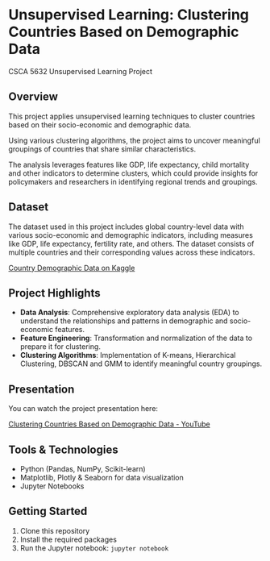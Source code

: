 # Unsupervised Learning: Clustering Countries Based on Demographic Data  
CSCA 5632 Unsupervised Learning Project

## Overview  
This project applies unsupervised learning techniques to cluster countries based on their socio-economic and demographic data. 

Using various clustering algorithms, the project aims to uncover meaningful groupings of countries that share similar characteristics. 

The analysis leverages features like GDP, life expectancy, child mortality and other indicators to determine clusters, which could provide insights for policymakers and researchers in identifying regional trends and groupings.

## Dataset  
The dataset used in this project includes global country-level data with various socio-economic and demographic indicators, including measures like GDP, life expectancy, fertility rate, and others. The dataset consists of multiple countries and their corresponding values across these indicators.

[Country Demographic Data on Kaggle](https://www.kaggle.com/datasets)

## Project Highlights  
- **Data Analysis**: Comprehensive exploratory data analysis (EDA) to understand the relationships and patterns in demographic and socio-economic features.  
- **Feature Engineering**: Transformation and normalization of the data to prepare it for clustering.  
- **Clustering Algorithms**: Implementation of K-means, Hierarchical Clustering, DBSCAN and GMM to identify meaningful country groupings.  

## Presentation  
You can watch the project presentation here:  

[Clustering Countries Based on Demographic Data - YouTube](https://www.youtube.com/watch?v=your_video_link)

## Tools & Technologies  
- Python (Pandas, NumPy, Scikit-learn)  
- Matplotlib, Plotly & Seaborn for data visualization  
- Jupyter Notebooks

## Getting Started  
1. Clone this repository  
2. Install the required packages  
3. Run the Jupyter notebook: `jupyter notebook`
